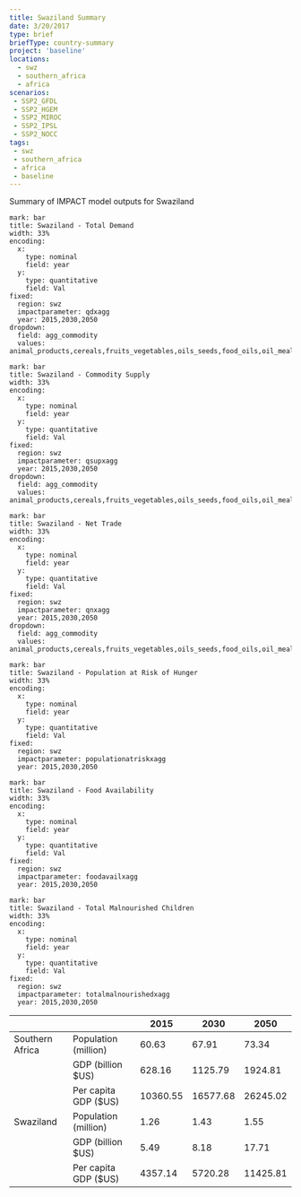 ```yaml
---
title: Swaziland Summary
date: 3/20/2017
type: brief
briefType: country-summary
project: 'baseline'
locations:
  - swz
  - southern_africa
  - africa
scenarios:
 - SSP2_GFDL
 - SSP2_HGEM
 - SSP2_MIROC
 - SSP2_IPSL
 - SSP2_NOCC
tags:
 - swz
 - southern_africa
 - africa
 - baseline
---
```

Summary of IMPACT model outputs for Swaziland

```chart
mark: bar
title: Swaziland - Total Demand
width: 33%
encoding:
  x:
    type: nominal
    field: year
  y:
    type: quantitative
    field: Val
fixed:
  region: swz
  impactparameter: qdxagg
  year: 2015,2030,2050
dropdown:
  field: agg_commodity
  values: animal_products,cereals,fruits_vegetables,oils_seeds,food_oils,oil_meals,other,pulses,roots_tubers,sugar
```

```chart
mark: bar
title: Swaziland - Commodity Supply
width: 33%
encoding:
  x:
    type: nominal
    field: year
  y:
    type: quantitative
    field: Val
fixed:
  region: swz
  impactparameter: qsupxagg
  year: 2015,2030,2050
dropdown:
  field: agg_commodity
  values: animal_products,cereals,fruits_vegetables,oils_seeds,food_oils,oil_meals,other,pulses,roots_tubers,sugar
```

```chart
mark: bar
title: Swaziland - Net Trade
width: 33%
encoding:
  x:
    type: nominal
    field: year
  y:
    type: quantitative
    field: Val
fixed:
  region: swz
  impactparameter: qnxagg
  year: 2015,2030,2050
dropdown:
  field: agg_commodity
  values: animal_products,cereals,fruits_vegetables,oils_seeds,food_oils,oil_meals,other,pulses,roots_tubers,sugar
```

```chart
mark: bar
title: Swaziland - Population at Risk of Hunger
width: 33%
encoding:
  x:
    type: nominal
    field: year
  y:
    type: quantitative
    field: Val
fixed:
  region: swz
  impactparameter: populationatriskxagg
  year: 2015,2030,2050
```

```chart
mark: bar
title: Swaziland - Food Availability
width: 33%
encoding:
  x:
    type: nominal
    field: year
  y:
    type: quantitative
    field: Val
fixed:
  region: swz
  impactparameter: foodavailxagg
  year: 2015,2030,2050
```

```chart
mark: bar
title: Swaziland - Total Malnourished Children
width: 33%
encoding:
  x:
    type: nominal
    field: year
  y:
    type: quantitative
    field: Val
fixed:
  region: swz
  impactparameter: totalmalnourishedxagg
  year: 2015,2030,2050
```

|   |   | 2015 | 2030 | 2050 |
|---|---|---|---|---|
| Southern Africa | Population (million) | 60.63 | 67.91 | 73.34 |
|  | GDP (billion $US) | 628.16 | 1125.79 | 1924.81 |
|  | Per capita GDP ($US) | 10360.55 | 16577.68 | 26245.02 |
| Swaziland | Population (million) | 1.26 | 1.43 | 1.55 |
|  | GDP (billion $US) | 5.49 | 8.18 | 17.71 |
|  | Per capita GDP ($US) | 4357.14| 5720.28| 11425.81|